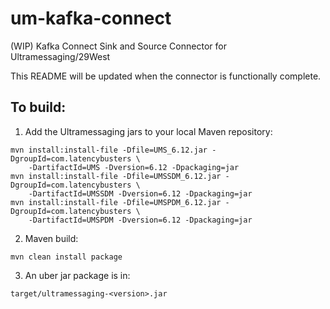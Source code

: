 # um-kafka-connect
(WIP) Kafka Connect Sink and Source Connector for Ultramessaging/29West

This README will be updated when the connector is functionally complete. 

## To build:
1. Add the Ultramessaging jars to your local Maven repository:
```
mvn install:install-file -Dfile=UMS_6.12.jar -DgroupId=com.latencybusters \
    -DartifactId=UMS -Dversion=6.12 -Dpackaging=jar
mvn install:install-file -Dfile=UMSSDM_6.12.jar -DgroupId=com.latencybusters \
    -DartifactId=UMSSDM -Dversion=6.12 -Dpackaging=jar
mvn install:install-file -Dfile=UMSPDM_6.12.jar -DgroupId=com.latencybusters \
    -DartifactId=UMSPDM -Dversion=6.12 -Dpackaging=jar
```
2. Maven build:
```
mvn clean install package
```
3. An uber jar package is in:
```
target/ultramessaging-<version>.jar
```

